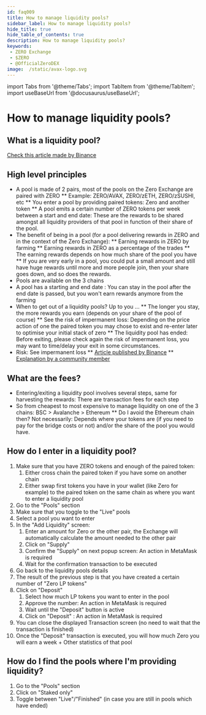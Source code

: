 ```yaml
---
id: faq009
title: How to manage liquidity pools?
sidebar_label: How to manage liquidity pools?
hide_title: true
hide_table_of_contents: true
description: How to manage liquidity pools?
keywords:
 - ZERO Exchange
 - $ZERO
 - @OfficialZeroDEX
image:  /static/avax-logo.svg
---
```


import Tabs from '@theme/Tabs';
import TabItem from '@theme/TabItem';
import useBaseUrl from '@docusaurus/useBaseUrl';

# How to manage liquidity pools?

## What is a liquidity pool?

[Check this article made by Binance](https://academy.binance.com/en/articles/what-are-liquidity-pools-in-defi)

## High level principles

* A pool is made of 2 pairs, most of the pools on the Zero Exchange are paired with ZERO
** Example: ZERO/AVAX, ZERO/zETH, ZERO/zSUSHI, etc
** You enter a pool by providing paired tokens: Zero and another token
** A pool emits a certain number of ZERO tokens per week between a start and end date: These are the rewards to be shared amongst all liquidity providers of that pool in function of their share of the pool.
* The benefit of being in a pool (for a pool delivering rewards in ZERO and in the context of the Zero Exchange):
** Earning rewards in ZERO by farming
** Earning rewards in ZERO as a percentage of the trades
** The earning rewards depends on how much share of the pool you have
** If you are very early in a pool, you could put a small amount and still have huge rewards until more and more people join, then your share goes down, and so does the rewards.
* Pools are available on the 3 chains
* A pool has a starting and end date : You can stay in the pool after the end date is passed, but you won't earn rewards anymore from the farming
* When to get out of a liquidity pools?  Up to you ...
** The longer you stay, the more rewards you earn (depends on your share of the pool of course)
** See the risk of impermanent loss: Depending on the price action of one the paired token you may chose to exist and re-enter later to optimise your initial stack of zero
** The liquidity pool has ended: Before exiting, please check again the risk of impermanent loss, you may want to time/delay your exit in some circumstances.
* Risk: See impermanent loss
** [Article published by Binance](https://academy.binance.com/en/articles/impermanent-loss-explained)
** [Explanation by a community member](https://zero.masternode.io/docs/il)


## What are the fees?

* Entering/exiting a liquidity pool involves several steps, same for harvesting the rewards: There are transaction fees for each step
* So from cheapest to most expensive to manage liquidity on one of the 3 chains: BSC > Avalanche > Ethereum
** Do I avoid the Ethereum chain then?  Not necessarily: Depends where your tokens are (if you need to pay for the bridge costs or not) and/or the share of the pool you would have.

## How do I enter in a liquidity pool?

1. Make sure that you have ZERO tokens and enough of the paired token:
    1. Either cross chain the paired token if you have some on another chain
    2. Either swap first tokens you have in your wallet (like Zero for example) to the paired token on the same chain as where you want to enter a liquidity pool
2. Go to the "Pools" section
3. Make sure that you toggle to the "Live" pools
4. Select a pool you want to enter
5. In the "Add Liquidity" screen:
    1. Enter an amount for Zero or the other pair, the Exchange will automatically calculate the amount needed to the other pair
    2. Click on "Supply"
    3. Confirm the "Supply" on next popup screen: An action in MetaMask is required
    4. Wait for the confirmation transaction to be executed
6. Go back to the liquidity pools details
7. The result of the previous step is that you have created a certain number of "Zero LP tokens"
8. Click on "Deposit"
    1. Select how much LP tokens you want to enter in the pool
    2. Approve the number: An action in MetaMask is required
    3. Wait until the "Deposit" button is active
    4. Click on "Deposit" : An action in MetaMask is required
9. You can close the displayed Transaction screen (no need to wait that the transaction is finished)
10. Once the "Deposit" transaction is executed, you will how much Zero you will earn a week + Other statistics of that pool


## How do I find the pools where I'm providing liquidity?

1. Go to the "Pools" section
2. Click on "Staked only"
3. Toggle between "Live"/"Finished" (in case you are still in pools which have ended)
